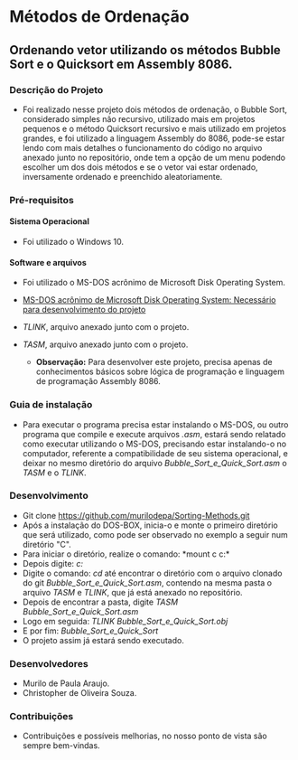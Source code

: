 # Métodos de Ordenação

## Ordenando vetor utilizando os métodos Bubble Sort e o Quicksort em Assembly 8086.

### Descrição do Projeto
* Foi realizado nesse projeto dois métodos de ordenação, o Bubble Sort, considerado simples não recursivo, utilizado mais em projetos pequenos e o método Quicksort recursivo e mais utilizado em projetos grandes, e foi utilizado a linguagem Assembly do 8086, pode-se estar lendo com mais detalhes o funcionamento do código no arquivo anexado junto no repositório, onde tem a opção de um menu podendo escolher um dos dois métodos e se o vetor vai estar ordenado, inversamente ordenado e preenchido aleatoriamente.

### Pré-requisitos

 #### Sistema Operacional
* Foi utilizado o Windows 10.

#### Software e arquivos
* Foi utilizado o MS-DOS acrônimo de Microsoft Disk Operating System.
* <a> [MS-DOS acrônimo de Microsoft Disk Operating System: Necessário para desenvolvimento do projeto](https://blogs.technet.microsoft.com/microsoft_blog/2014/03/25/microsoft-makes-source-code-for-ms-dos-and-word-for-windows-available-to-public/)
 * *TLINK*, arquivo anexado junto com o projeto.
 * *TASM*, arquivo anexado junto com o projeto.
  
   * **Observação:** Para desenvolver este projeto, precisa apenas de conhecimentos básicos sobre lógica de programação e linguagem de programação Assembly 8086.

### Guia de instalação
* Para executar o programa precisa estar instalando o MS-DOS, ou outro programa que compile e execute arquivos *.asm*, estará sendo relatado como executar utilizando o MS-DOS, precisando estar instalando-o no computador, referente a compatibilidade de seu sistema operacional, e deixar no mesmo diretório do arquivo *Bubble_Sort_e_Quick_Sort.asm* o *TASM* e o *TLINK*. 

### Desenvolvimento
* Git clone https://github.com/murilodepa/Sorting-Methods.git
* Após a instalação do DOS-BOX, inicia-o e monte o primeiro diretório que será utilizado, como pode ser observado no exemplo a seguir num diretório "C". 
* Para iniciar o diretório, realize o comando: *mount c c:\*
* Depois digite: *c:*
* Digite o comando: *cd* até encontrar o diretório com o arquivo clonado do git *Bubble_Sort_e_Quick_Sort.asm*, contendo na mesma pasta o arquivo *TASM* e *TLINK*, que já está anexado no repositório.
* Depois de encontrar a pasta, digite _TASM Bubble_Sort_e_Quick_Sort.asm_
* Logo em seguida: *TLINK Bubble_Sort_e_Quick_Sort.obj*
* E por fim: *Bubble_Sort_e_Quick_Sort*
* O projeto assim já estará sendo executado.

### Desenvolvedores
* Murilo de Paula Araujo.
* Christopher de Oliveira Souza.

 ### Contribuições
* Contribuições e possíveis melhorias, no nosso ponto de vista são sempre bem-vindas.
